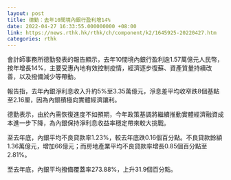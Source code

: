 ```yaml
---
layout: post
title: 德勤：去年10間境內銀行盈利增14%
date: 2022-04-27 16:33:55.000000000 +08:00
link: https://news.rthk.hk/rthk/ch/component/k2/1645925-20220427.htm
categories: rthk
---
```


會計師事務所德勤發表的報告顯示，去年10間境內銀行盈利逾1.57萬億元人民幣，按年增長14%，主要受惠內地有效控制疫情，經濟逐步復蘇、資產質量持續改善，以及撥備減少等帶動。

報告指，去年內銀淨利息收入升約5%至3.35萬億元，淨息差平均收窄跌8個基點至2.16厘，因為內銀積極向實體經濟讓利。

德勤表示，由於內需恢復進度不如預期，今年政策基調將繼續推動實體經濟融資成本進一步下降，為內銀保持淨利息收益率穩定帶來較大挑戰。

至去年底，內銀平均不良貸款率1.23%，較去年底跌0.16個百分點。不良貸款餘額1.36萬億元，增加66億元；而房地產業平均不良貸款率增長0.85個百分點至2.81%。

至去年底，內銀平均撥備覆蓋率273.88%，上升31.9個百分點。
